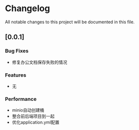 # Changelog

All notable changes to this project will be documented in this file.

## [0.0.1]

### Bug Fixes
- 修复办公文档保存失败的情况

### Features

- 无

### Performance

- minio自动创建桶
- 整合前后端项目到一起
- 优化application.yml配置

